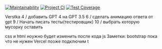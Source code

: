 [![Maintainability](https://api.codeclimate.com/v1/badges/679f259b7ebe9fead8c8/maintainability)](https://codeclimate.com/github/21Ner04/Dream_Squad_Six_/maintainability)
[![Project CI](https://github.com/21Ner04/Dream_Squad_Six_/actions/workflows/projectCI.yml/badge.svg)](https://github.com/21Ner04/Dream_Squad_Six_/actions/workflows/projectCI.yml)
[![Test Coverage](https://api.codeclimate.com/v1/badges/679f259b7ebe9fead8c8/test_coverage)](https://codeclimate.com/github/21Ner04/Dream_Squad_Six_/test_coverage)

Verstka
4 / добавить GPT 4 на GPT 3.5
6 / сделать анимацию ответа от gpt
9 / Начать писать тесты(тестировщик)
10 / выбрать которую мусорку оставить 

css и html ноужно будет изменить после кода js
Заметки:
bootstrap пока что не нужен
Vercel позже подключим
t